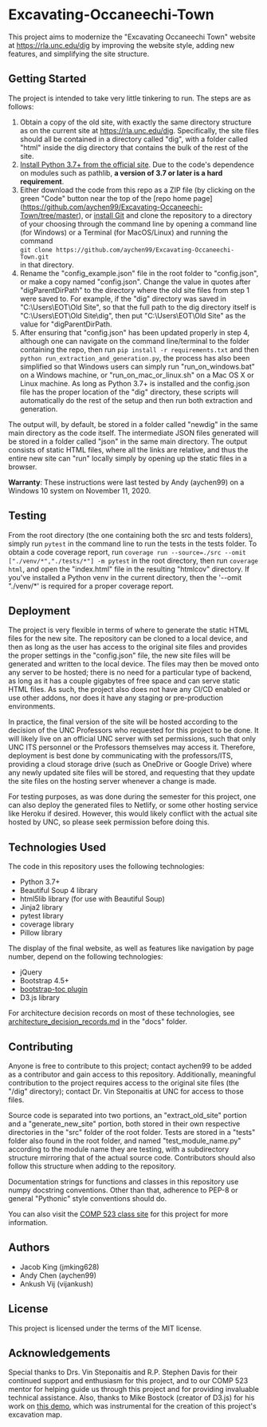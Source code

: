 # Excavating-Occaneechi-Town

This project aims to modernize the "Excavating Occaneechi Town" website at
https://rla.unc.edu/dig by improving the website style, adding new features,
and simplifying the site structure.


## Getting Started
The project is intended to take very little tinkering to run. The steps are as
follows:
1. Obtain a copy of the old site, with exactly the same directory structure as
on the current site at https://rla.unc.edu/dig. Specifically, the site files
should all be contained in a directory called "dig", with a folder called
"html" inside the dig directory that contains the bulk of the rest of the site.
2. [Install Python 3.7+ from the official site](https://www.python.org/). Due
to the code's dependence on modules such as pathlib, **a version of 3.7 or later
is a hard requirement**.
3. Either download the code from this repo as a ZIP file (by clicking on the
green "Code" button near the top of the [repo home page]
(https://github.com/aychen99/Excavating-Occaneechi-Town/tree/master), or
[install Git](https://git-scm.com/downloads) and clone the repository to a
directory of your choosing through the command line by opening a command line
(for Windows) or a Terminal (for MacOS/Linux) and running the command  
`git clone https://github.com/aychen99/Excavating-Occaneechi-Town.git`  
in that directory.
4. Rename the "config_example.json" file in the root folder to "config.json",
or make a copy named "config.json". Change the value in quotes after
"digParentDirPath" to the directory where the old site files from step 1 were
saved to. For example, if the "dig" directory was saved in
"C:\Users\EOT\Old Site", so that the full path to the dig directory itself is
"C:\Users\EOT\Old Site\dig", then put "C:\Users\EOT\Old Site" as the value for
"digParentDirPath.
5. After ensuring that "config.json" has been updated properly in step 4,
although one can navigate on the command line/terminal to the folder
containing the repo, then run `pip install -r requirements.txt` and then
`python run_extraction_and_generation.py`, the process has also been simplified
so that Windows users can simply run "run_on_windows.bat" on a Windows machine,
or "run_on_mac_or_linux.sh" on a Mac OS X or Linux machine. As long as Python
3.7+ is installed and the config.json file has the proper location of the "dig"
directory, these scripts will automatically do the rest of the setup and then
run both extraction and generation.

The output will, by default, be stored in a folder called "newdig" in the same
main directory as the code itself. The intermediate JSON files generated will
be stored in a folder called "json" in the same main directory. The output
consists of static HTML files, where all the links are relative, and thus the
entire new site can "run" locally simply by opening up the static files in a
browser.

**Warranty**: These instructions were last tested by Andy (aychen99) on a
Windows 10 system on November 11, 2020.


## Testing
From the root directory (the one containing both the src and tests folders),
simply run `pytest` in the command line to run the tests in the tests folder.
To obtain a code coverage report, run
`coverage run --source=./src --omit ["./venv/*","./tests/*"] -m pytest` in the
root directory, then run `coverage html`, and open the "index.html" file in the
resulting "htmlcov" directory. If you've installed a Python venv in the current
directory, then the '--omit "./venv/*' is required for a proper coverage
report.


## Deployment
The project is very flexible in terms of where to generate the static HTML
files for the new site. The repository can be cloned to a local device, and
then as long as the user has access to the original site files and provides the
proper settings in the "config.json" file, the new site files will be generated
and written to the local device. The files may then be moved onto any server to
be hosted; there is no need for a particular type of backend, as long as it has
a couple gigabytes of free space and can serve static HTML files. As such, the
project also does not have any CI/CD enabled or use other addons, nor does it
have any staging or pre-production environments.

In practice, the final version of the site will be hosted according to the
decision of the UNC Professors who requested for this project to be done. It
will likely live on an official UNC server with set permissions, such that only
UNC ITS personnel or the Professors themselves may access it. Therefore,
deployment is best done by communicating with the professors/ITS, providing a
cloud storage drive (such as OneDrive or Google Drive) where any newly updated
site files will be stored, and requesting that they update the site files on
the hosting server whenever a change is made.

For testing purposes, as was done during the semester for this project, one can
also deploy the generated files to Netlify, or some other hosting service like
Heroku if desired. However, this would likely conflict with the actual site
hosted by UNC, so please seek permission before doing this.


## Technologies Used
The code in this repository uses the following technologies:
- Python 3.7+
- Beautiful Soup 4 library
- html5lib library (for use with Beautiful Soup)
- Jinja2 library
- pytest library
- coverage library
- Pillow library

The display of the final website, as well as features like navigation by page
number, depend on the following technologies:
- jQuery
- Bootstrap 4.5+
- [bootstrap-toc plugin](https://afeld.github.io/bootstrap-toc/)
- D3.js library

For architecture decision records on most of these technologies, see
[architecture_decision_records.md](./docs/architecture_decision_records.md) in
the "docs" folder.


## Contributing
Anyone is free to contribute to this project; contact aychen99 to be added as a
contributor and gain access to this repository. Additionally, meaningful
contribution to the project requires access to the original site files (the
"/dig" directory); contact Dr. Vin Steponaitis at UNC for access to those
files.

Source code is separated into two portions, an "extract_old_site" portion and a
"generate_new_site" portion, both stored in their own respective directories in
the "src" folder of the root folder. Tests are stored in a "tests" folder also
found in the root folder, and named "test_module_name.py" according to the
module name they are testing, with a subdirectory structure mirroring that of
the actual source code. Contributors should also follow this structure when
adding to the repository.

Documentation strings for functions and classes in this repository use numpy
docstring conventions. Other than that, adherence to PEP-8 or general
"Pythonic" style conventions should do.

You can also visit the [COMP 523 class site](https://tarheels.live/comp523eot/)
for this project for more information.


## Authors
- Jacob King (jmking628)
- Andy Chen (aychen99)
- Ankush Vij (vijankush)


## License
This project is licensed under the terms of the MIT license.


## Acknowledgements
Special thanks to Drs. Vin Steponaitis and R.P. Stephen Davis for their
continued support and enthusiasm for this project, and to our COMP 523 mentor
for helping guide us through this project and for providing invaluable
technical assistance. Also, thanks to Mike Bostock (creator of D3.js) for his
work on  [this demo](https://observablehq.com/@d3/zoom-to-bounding-box), which
was instrumental for the creation of this project's excavation map.
